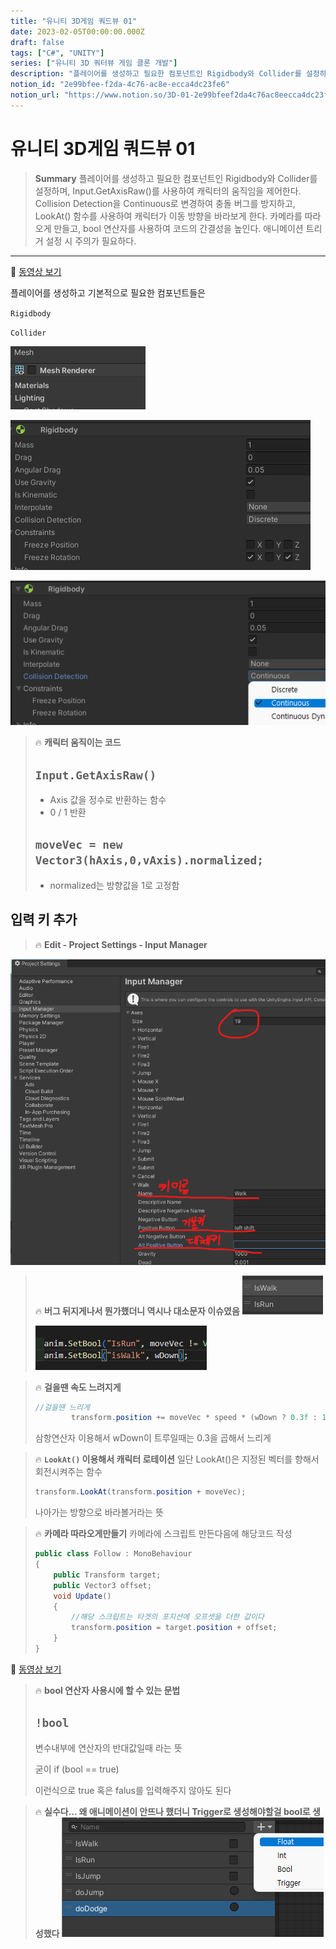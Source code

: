 ```yaml
---
title: "유니티 3D게임 쿼드뷰 01"
date: 2023-02-05T00:00:00.000Z
draft: false
tags: ["C#", "UNITY"]
series: ["유니티 3D 쿼터뷰 게임 클론 개발"]
description: "플레이어를 생성하고 필요한 컴포넌트인 Rigidbody와 Collider를 설정하며, Input.GetAxisRaw()를 사용하여 캐릭터의 움직임을 제어한다. Collision Detection을 Continuous로 변경하여 충돌 버그를 방지하고, LookAt() 함수를 사용하여 캐릭터가 이동 방향을 바라보게 한다. 카메라를 따라오게 만들고, bool 연산자를 사용하여 코드의 간결성을 높인다. 애니메이션 트리거 설정 시 주의가 필요하다."
notion_id: "2e99bfee-f2da-4c76-ac8e-ecca4dc23fe6"
notion_url: "https://www.notion.so/3D-01-2e99bfeef2da4c76ac8eecca4dc23fe6"
---
```


# 유니티 3D게임 쿼드뷰 01

> **Summary**
> 플레이어를 생성하고 필요한 컴포넌트인 Rigidbody와 Collider를 설정하며, Input.GetAxisRaw()를 사용하여 캐릭터의 움직임을 제어한다. Collision Detection을 Continuous로 변경하여 충돌 버그를 방지하고, LookAt() 함수를 사용하여 캐릭터가 이동 방향을 바라보게 한다. 카메라를 따라오게 만들고, bool 연산자를 사용하여 코드의 간결성을 높인다. 애니메이션 트리거 설정 시 주의가 필요하다.

---

🎥 [동영상 보기](https://www.youtube.com/watch?v=WkMM7Uu2AoA&list=PLO-mt5Iu5TeYkrBzWKuTCl6IUm_bA6BKy&index=1)

플레이어를 생성하고 기본적으로 필요한 컴포넌트들은

`Rigidbody`

`Collider`

![Image](image_8635c1a88608.png)

![Image](image_4369d3646eed.png)

![Image](image_51b9ac8691ee.png)


> 🔥 ****캐릭터 움직이는 코드****
> ## `Input.GetAxisRaw()`
>
> - Axis 값을 정수로 반환하는 함수
> - 0 / 1 반환
>
> ## `moveVec = new Vector3(hAxis,0,vAxis).normalized;`
>
> - normalized는 방향값을 1로 고정함
>


## 입력 키 추가

> 🔥 **Edit - Project Settings - Input Manager**

![Image](image_2cc9fa7cc1fe.png)


> 🔥 **버그 뒤지게나서 뭔가했더니 역시나 대소문자 이슈였음**
> ![Image](image_a3a2084a0b59.png)
>
> ![Image](image_7768ad3813a9.png)
>
>
>

> 🔥 **걸을땐 속도 느려지게**
> ```c#
> //걸을땐 느리게
>         transform.position += moveVec * speed * (wDown ? 0.3f : 1f) * Time.deltaTime;
> ```
>
> 삼항연산자 이용해서 wDown이 트루일때는 0.3을 곱해서 느리게
>
>

> 🔥 **`LookAt()` 이용해서 캐릭터 로테이션**
> 일단 LookAt()은 지정된 벡터를 향해서 회전시켜주는 함수
>
> ```c#
> transform.LookAt(transform.position + moveVec);
> ```
>
> 나아가는 방향으로 바라볼거라는 뜻
>
>

> 🔥 **카메라 따라오게만들기**
> 카메라에 스크립트 만든다음에 해당코드 작성
>
> ```c#
> public class Follow : MonoBehaviour
> {
>     public Transform target;
>     public Vector3 offset;
>     void Update()
>     {
>         //해당 스크립트는 타겟의 포지션에 오프셋을 더한 값이다
>         transform.position = target.position + offset;
>     }
> }
> ```
>
>

🎥 [동영상 보기](https://www.youtube.com/watch?v=eZ8Dm809j4c&list=PLO-mt5Iu5TeYkrBzWKuTCl6IUm_bA6BKy&index=3)

> 🔥 **bool 연산자 사용시에 할 수 있는 문법**
> ## `!bool`
>
> 변수내부에 연산자의 반대값일때 라는 뜻
>
> 굳이 if (bool == true)
>
> 이런식으로 true 혹은 falus를 입력해주지 않아도 된다
>
>

> 🔥 **실수다… 왜 애니메이션이 안뜨나 했더니 Trigger로 생성해야할걸 bool로 생성했다**
> ![Image](image_ca801b11453c.png)
>
>

